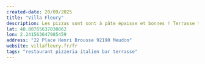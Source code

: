 ```yaml
---
created-date: 20/09/2025
title: "Villa Fleury"
description: Les pizzas sont sont à pâte épaisse et bonnes ! Terrasse très sympa malgré la proximité de la station du RER C. À refaire. 
lat: 48.80765637830862
lon: 2.241563647985459
address: "22 Place Henri Brousse 92190 Meudon"
website: villafleury.fr/fr
tags: "restaurant pizzeria italien bar terrasse"
---
```

